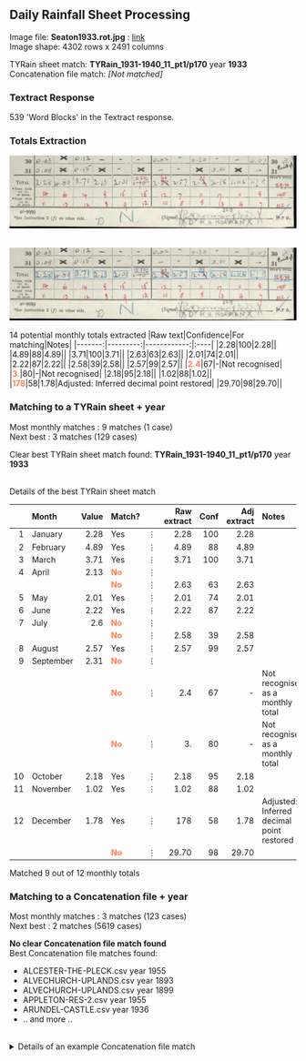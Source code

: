 ## Daily Rainfall Sheet Processing

Image file: **Seaton1933.rot.jpg** : [link](../rotated/Seaton1933.rot.jpg)<br/>Image shape: 4302 rows x 2491 columns

TYRain sheet match: **TYRain_1931-1940_11_pt1/p170** year **1933**<br/>
Concatenation file match: *[Not matched]*

### Textract Response

539 'Word Blocks' in the Textract response.
### Totals Extraction

<img src="../totals_matching/Seaton1933.rot.totals.jpg" width="800" />

&nbsp;<br/>
<img src="../totals_matching/Seaton1933.rot.ext.totals.jpg" width="800" />

14 potential monthly totals extracted
|Raw text|Confidence|For matching|Notes|
|-------:|---------:|------------:|:----|
|2.28|100|2.28||
|4.89|88|4.89||
|3.71|100|3.71||
|2.63|63|2.63||
|2.01|74|2.01||
|2.22|87|2.22||
|2.58|39|2.58||
|2.57|99|2.57||
|<span style="color: coral;">**2.4**</span>|67|-|Not recognised|
|<span style="color: coral;">**3.**</span>|80|-|Not recognised|
|2.18|95|2.18||
|1.02|88|1.02||
|<span style="color: coral;">**178**</span>|58|1.78|Adjusted: Inferred decimal point restored|
|29.70|98|29.70||

### Matching to a TYRain sheet + year

Most monthly matches : 9 matches (1 case)<br/>
Next best : 3 matches (129 cases)<br/>


Clear best TYRain sheet match found: **TYRain_1931-1940_11_pt1/p170** year **1933**<br/>
<br/>

<detailsx>
<summary>Details of the best TYRain sheet match</summary>

|   |Month|Value|Match?||Raw extract|Conf|Adj extract|Notes|
|--:|:----|----:|:-----|:-----|--------:|----:|---------:|:----|
|1|January|2.28|Yes|&#x22EE;|2.28|100|2.28||
|2|February|4.89|Yes|&#x22EE;|4.89|88|4.89||
|3|March|3.71|Yes|&#x22EE;|3.71|100|3.71||
|4|April|2.13|<span style="color: coral;">**No**</span>|&#x22EE;|||||
||||<span style="color: coral;">**No**</span>|&#x22EE;|2.63|63|2.63||
|5|May|2.01|Yes|&#x22EE;|2.01|74|2.01||
|6|June|2.22|Yes|&#x22EE;|2.22|87|2.22||
|7|July|2.6|<span style="color: coral;">**No**</span>|&#x22EE;|||||
||||<span style="color: coral;">**No**</span>|&#x22EE;|2.58|39|2.58||
|8|August|2.57|Yes|&#x22EE;|2.57|99|2.57||
|9|September|2.31|<span style="color: coral;">**No**</span>|&#x22EE;|||||
||||<span style="color: coral;">**No**</span>|&#x22EE;|2.4|67|-|Not recognised as a monthly total|
||||<span style="color: coral;">**No**</span>|&#x22EE;|3.|80|-|Not recognised as a monthly total|
|10|October|2.18|Yes|&#x22EE;|2.18|95|2.18||
|11|November|1.02|Yes|&#x22EE;|1.02|88|1.02||
|12|December|1.78|Yes|&#x22EE;|178|58|1.78|Adjusted: Inferred decimal point restored|
||||<span style="color: coral;">**No**</span>|&#x22EE;|29.70|98|29.70||

Matched 9 out of 12 monthly totals

</details>


### Matching to a Concatenation file + year

Most monthly matches : 3 matches (123 cases)<br/>
Next best : 2 matches (5619 cases)<br/>


**No clear Concatenation file match found**<br/>
Best Concatenation file matches found:
* ALCESTER-THE-PLECK.csv year 1955
* ALVECHURCH-UPLANDS.csv year 1893
* ALVECHURCH-UPLANDS.csv year 1899
* APPLETON-RES-2.csv year 1955
* ARUNDEL-CASTLE.csv year 1936
* .. and more ..
<br/>

<details>
<summary>Details of an example Concatenation file match</summary>

|   |Month|Value|Match?|Raw match|Conf.|Adj. match|Notes|
|--:|:----|----:|:-----|--------:|----:|---------:|:----|
|1|January|2.65|<span style="color: coral;">**No**</span>|||||
||||<span style="color: coral;">**No**</span>|2.28|100|2.28||
|2|February|1.59|<span style="color: coral;">**No**</span>|||||
||||<span style="color: coral;">**No**</span>|4.89|88|4.89||
|3|March|2.11|<span style="color: coral;">**No**</span>|||||
||||<span style="color: coral;">**No**</span>|3.71|100|3.71||
|4|April|1.13|<span style="color: coral;">**No**</span>|||||
|5|May|4.37|<span style="color: coral;">**No**</span>|||||
|6|June|2.63|Yes|2.63|63|2.63||
|7|July|0.46|<span style="color: coral;">**No**</span>|||||
||||<span style="color: coral;">**No**</span>|2.01|74|2.01||
|8|August|0.33|<span style="color: coral;">**No**</span>|||||
|9|September|1.09|<span style="color: coral;">**No**</span>|||||
|10|October|1.33|<span style="color: coral;">**No**</span>|||||
|11|November|2.22|Yes|2.22|87|2.22||
||||<span style="color: coral;">**No**</span>|2.58|39|2.58||
||||<span style="color: coral;">**No**</span>|2.57|99|2.57||
||||<span style="color: coral;">**No**</span>|2.4|67|-|Not recognised as a monthly total|
||||<span style="color: coral;">**No**</span>|3.|80|-|Not recognised as a monthly total|
|12|December|2.18|Yes|2.18|95|2.18||
||||<span style="color: coral;">**No**</span>|1.02|88|1.02||
||||<span style="color: coral;">**No**</span>|178|58|1.78|Adjusted: Inferred decimal point restored|
||||<span style="color: coral;">**No**</span>|29.70|98|29.70||

Matched 3 out of 12 monthly totals


